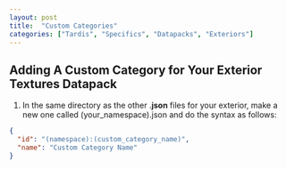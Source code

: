 ```yaml
---
layout: post
title:  "Custom Categories"
categories: ["Tardis", "Specifics", "Datapacks", "Exteriors"]
---
```


## Adding A Custom Category for Your Exterior Textures Datapack
1. In the same directory as the other .**json** files for your exterior, make a new one called (your_namespace).json and do the syntax as follows:
```json
{
  "id": "(namespace):(custom_category_name)",
  "name": "Custom Category Name"
}
```